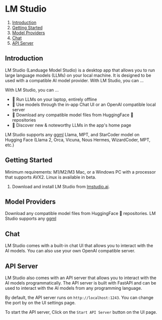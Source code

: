 # LM Studio



1. [Introduction](#introduction)
2. [Getting Started](#getting-started)
3. [Model Providers](#model-providers)
4. [Chat](#chat)
5. [API Server](#api-server)


## Introduction

LM Studio (Landuage Model Studio) is a desktop app that allows you to run large language models (LLMs) on your local machine. It is designed to be used with a compatible AI model provider. With LM Studio, you can ...


With LM Studio, you can ...

- 🤖 Run LLMs on your laptop, entirely offline
- 👾 Use models through the in-app Chat UI or an OpenAI compatible local server
- 📂 Download any compatible model files from HuggingFace 🤗 repositories
- 🔭 Discover new & noteworthy LLMs in the app's home page

LM Studio supports any [ggml](https://github.com/ggerganov/ggml) Llama, MPT, and StarCoder model on Hugging Face (Llama 2, Orca, Vicuna, Nous Hermes, WizardCoder, MPT, etc.)



## Getting Started

Minimum requirements: M1/M2/M3 Mac, or a Windows PC with a processor that supports AVX2. Linux is available in beta.

1. Download and install LM Studio from [lmstudio.ai](https://lmstudio.ai/).

## Model Providers

Download any compatible model files from HuggingFace 🤗 repositories. LM Studio supports any [ggml](https://ggml.ai/)

## Chat

LM Studio comes with a built-in chat UI that allows you to interact with the AI models. You can also use your own OpenAI compatible server.

## API Server

LM Studio also comes with an API server that allows you to interact with the AI models programmatically. The API server is built with FastAPI and can be used to interact with the AI models from any programming language.

By default, the API server runs on `http://localhost:1243`. You can change the port by on the UI settings page.

To start the API server, Click on the `Start API Server` button on the UI page.


